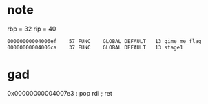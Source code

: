 # note

rbp = 32
rip = 40

```
00000000004006ef    57 FUNC    GLOBAL DEFAULT   13 gime_me_flag
00000000004006ca    37 FUNC    GLOBAL DEFAULT   13 stage1
```

# gad
0x00000000004007e3 : pop rdi ; ret